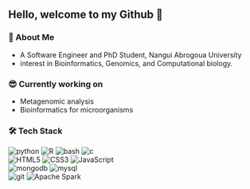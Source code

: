 ## Hello, welcome to my Github 👋

### 👨 About Me

- A Software Engineer and PhD Student, Nangui Abrogoua University
- interest in Bioinformatics, Genomics, and Computational biology.

### 😎 Currently working on
- Metagenomic analysis
- Bioinformatics for microorganisms

### 🛠 Tech Stack
![python](https://img.shields.io/badge/-python-grey?style=for-the-badge&logo=python&logoColor=white&labelColor=41b883)
![R](https://img.shields.io/badge/-R-grey?style=for-the-badge&logo=R&logoColor=white&labelColor=41b883)
![bash](https://img.shields.io/badge/-Bash-grey?style=for-the-badge&logo=Linux&logoColor=white&labelColor=41b883)
![c](https://img.shields.io/badge/-c-grey?style=for-the-badge&logo=c&logoColor=white&labelColor=41b883)
<br>
![HTML5](https://img.shields.io/badge/html%205-grey?style=for-the-badge&logo=html5&logoColor=white&labelColor=41b883)
![CSS3](https://img.shields.io/badge/css%203-grey?style=for-the-badge&logo=css3&logoColor=white&labelColor=41b883)
![JavaScript](https://img.shields.io/badge/-JavaScript-grey?style=for-the-badge&logo=javascript&logoColor=white&labelColor=41b883)
<br>
![mongodb](https://img.shields.io/badge/-mongodb-grey?style=for-the-badge&logo=mongodb&logoColor=white&labelColor=41b883)
![mysql](https://img.shields.io/badge/-mysql-grey?style=for-the-badge&logo=mysql&logoColor=white&labelColor=41b883)
<br>
![git](https://img.shields.io/badge/-git-grey?style=for-the-badge&logo=git&logoColor=white&labelColor=41b883)
![Apache Spark](https://img.shields.io/badge/-spark-grey?style=for-the-badge&logo=apache+spark&logoColor=white&labelColor=41b883)
